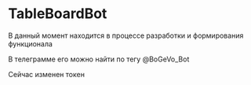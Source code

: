 # TableBoardBot

В данный момент находится в процессе разработки и формирования функционала

В телеграмме его можно найти по тегу @BoGeVo_Bot

Сейчас изменен токен
